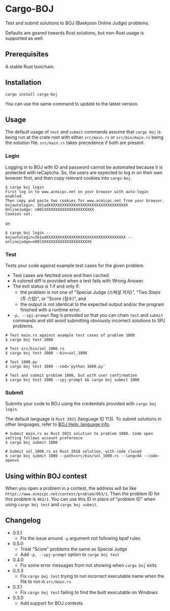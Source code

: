 # Cargo-BOJ

Test and submit solutions to BOJ (Baekjoon Online Judge) problems.

Defaults are geared towards Rust solutions, but non-Rust usage is supported as well.

## Prerequisites

A stable Rust toolchain.

## Installation

```
cargo install cargo-boj
```

You can use the same command to update to the latest version.

## Usage

The default usage of `test` and `submit` commands assume that `cargo boj` is being run at the crate root with
either `src/main.rs` or `src/bin/main.rs` being the solution file.
`src/main.rs` takes precedence if both are present.

### Login

Logging in to BOJ with ID and password cannot be automated because it is protected with reCaptcha.
So, the users are expected to log in on their own browser first, and then copy relevant cookies into `cargo-boj`.

```
$ cargo boj login
First log in to www.acmicpc.net on your browser with auto-login enabled.
Then copy and paste two cookies for www.acmicpc.net from your browser.
bojautologin: 3b1adXXXXXXXXXXXXXXXXXXXXXXXXXXXXXXXXXXX
OnlineJudge: n00lXXXXXXXXXXXXXXXXXXXXXX
Cookies set.
```

or:

```
$ cargo boj login --bojautologin=3b1adXXXXXXXXXXXXXXXXXXXXXXXXXXXXXXXXXXX --onlinejudge=n00lXXXXXXXXXXXXXXXXXXXXXX
```

### Test

Tests your code against example test cases for the given problem.

* Test cases are fetched once and then cached.
* A colored diff is provided when a test fails with Wrong Answer.
* The exit status is 1 if and only if:
    * the problem is not one of "Special Judge (스페셜 저지)", "Two Steps (투 스텝)", or "Score (점수)", and
    * the output is not identical to the expected output and/or the program finished with a runtime error.
* `-p, --spj-prompt` flag is provided so that you can chain `test` and `submit` commands and still avoid submitting
    obviously incorrect solutions to SPJ problems.

```
# Test main.rs against example test cases of problem 1000
$ cargo boj test 1000

# Test src/bin/sol_1000.rs
$ cargo boj test 1000 --bin=sol_1000

# Test 1000.py
$ cargo boj test 1000 --cmd='python 1000.py'

# Test and submit problem 1008, but with user confirmation
$ cargo boj test 1008 --spj-prompt && cargo boj submit 1008
```

### Submit

Submits your code to BOJ using the credentials provided with `cargo boj login`.

The default language is `Rust 2021` (language ID 113). To submit solutions in other languages,
refer to [BOJ Help: language info](https://help.acmicpc.net/language/info).

```
# Submit main.rs as Rust 2021 solution to problem 1000. Code open setting follows account preference
$ cargo boj submit 1000

# Submit sol_1000.rs as Rust 2018 solution, with code closed
$ cargo boj submit 1000 --path=src/bin/sol_1000.rs --lang=94 --code-open=n
```

## Using within BOJ contest

When you open a problem in a contest, the address will be like `https://www.acmicpc.net/contest/problem/963/1`.
Then the problem ID for this problem is `963/1`.
You can use this ID in place of "problem ID" when using `cargo boj test` and `cargo boj submit`.

## Changelog

* 0.5.1
    * Fix the issue around `-p` argument not following bpaf rules
* 0.5.0
    * Treat "Score" problems the same as Special Judge
    * Add `-p, --spj-prompt` option to `cargo boj test`
* 0.4.0
    * Fix some error messages from not showing when `cargo boj` exits
* 0.3.3
    * Fix `cargo boj test` trying to run incorrect executable name when the file to run is `src/main.rs`
* 0.3.1
    * Fix `cargo boj test` failing to find the built executable on Windows
* 0.3.0
    * Add support for BOJ contests